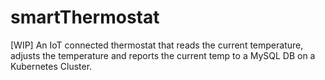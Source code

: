 # smartThermostat
[WIP] An IoT connected thermostat that reads the current temperature, adjusts the temperature and reports the current temp to a MySQL DB on a Kubernetes Cluster.
